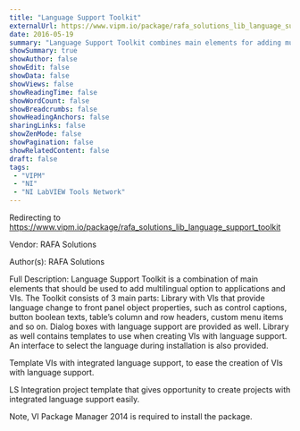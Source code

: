 ```yaml
---
title: "Language Support Toolkit"
externalUrl: https://www.vipm.io/package/rafa_solutions_lib_language_support_toolkit
date: 2016-05-19
summary: "Language Support Toolkit combines main elements for adding multilingual option to applications and VIs."
showSummary: true
showAuthor: false
showEdit: false
showData: false
showViews: false
showReadingTime: false
showWordCount: false
showBreadcrumbs: false
showHeadingAnchors: false
sharingLinks: false
showZenMode: false
showPagination: false
showRelatedContent: false
draft: false
tags:
 - "VIPM"
 - "NI"
 - "NI LabVIEW Tools Network"
---
```


Redirecting to https://www.vipm.io/package/rafa_solutions_lib_language_support_toolkit

Vendor: RAFA Solutions

Author(s): RAFA Solutions
 
Full Description:
Language Support Toolkit is a combination of main elements that should be used to add multilingual option to applications and VIs.
The Toolkit consists of 3 main parts:
Library with VIs that provide language change to front panel object properties, such as control captions, button boolean texts, table’s column and row headers, custom menu items and so on. Dialog boxes with language support are provided as well. Library as well contains templates to use when creating VIs with language support. An interface to select the language during installation is also provided.

Template VIs with integrated language support, to ease the creation of VIs with language support.

LS Integration project template that gives opportunity to create projects with integrated language support easily.

Note, VI Package Manager 2014 is required to install the package.